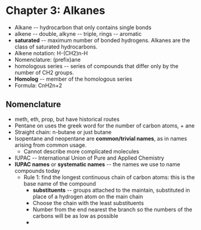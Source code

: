 # Chapter 3: Alkanes
* Alkane -- hydrocarbon that only contains single bonds
* alkene -- double, alkyne -- triple, rings -- aromatic
* **saturated** -- maximum number of bonded hydrogens. Alkanes are the class of saturated hydrocarbons.
* Alkene notation: H-(CH2)n-H
* Nomenclature: (prefix)ane
* homologous series -- series of compounds that differ only by the number of CH2 groups. 
* **Homolog** -- member of the homologous series
* Formula: CnH2n+2

## Nomenclature
* meth, eth, prop, but have historical routes
* Pentane on uses the greek word for the number of carbon atoms, + ane
* Straight chain: n-butane or just butane
* Isopentane and neopentane are **common/trivial names**, as in names arising from common usage.
  * Cannot describe more complicated molecules
* IUPAC -- International Union of Pure and Applied Chemistry
* **IUPAC names** or **systematic names** -- the names we use to name compounds today
  * Rule 1: find the longest continuous chain of carbon atoms: this is the base name of the compound
    * **substituents** -- groups attached to the maintain, substituted in place of a hydrogen atom on the main chain
    * Choose the chain with the least substituents
    * Number from the end nearest the branch so the numbers of the carbons will be as low as possible
    *
